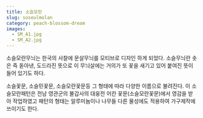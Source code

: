 ```yaml
---
title: 소슬모란
slug: soseulmolan
category: peach-blossom-dream
images:
  - SM_A1.jpg
  - SM_A2.jpg
---
```


소슬모란무늬는 한국의 사찰에 문살무늬를 모티브로 디자인 하게 되었다. 소슬무늬란 솟은 즉 돋아낸, 도드라진 뜻으로 이 무늬살에는 거의가 또 꽃을 새기고 있어 붙여진 뜻이 들어 있기도 하다.

소슬꽃문, 소슬민꽃문, 소슬모란꽃문등 그 형태에 따라 다양한 이름으로 불려진다.
이 소슬모란패턴은 전남 영관군의 불갑사의 대웅전 어칸 꽃문(소슬모란꽃문)에서 영감을 받아 작업하였고 패턴의 형태는 알루미늄이나 나무들 다른 물성에도 적용하여 가구제작에 쓰이기도 한다.
